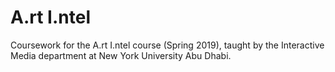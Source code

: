 # A.rt I.ntel
Coursework for the A.rt I.ntel course (Spring 2019), taught by the Interactive Media department at New York University Abu Dhabi.
